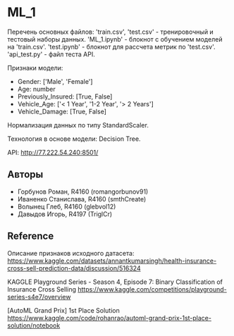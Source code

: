 # ML_1

Перечень основных файлов:
'train.csv', 'test.csv' - тренировочный и тестовый наборы данных.
'ML_1.ipynb' - блокнот с обучением моделей на 'train.csv'.
'test.ipynb' - блокнот для рассчета метрик по 'test.csv'.
'api_test.py' - файл теста API.

Признаки модели:
- Gender: ['Male', 'Female']
- Age: number
- Previously_Insured: [True, False]
- Vehicle_Age: ['< 1 Year', '1-2 Year', '> 2 Years']
- Vehicle_Damage: [True, False]

Нормализация данных по типу StandardScaler.

Технология в основе модели: Decision Tree.

API: http://77.222.54.240:8501/

## Авторы
- Горбунов Роман, R4160 (romangorbunov91)
- Иваненко Станислава, R4160 (smthCreate)
- Волынец Глеб, R4160 (glebvol12)
- Давыдов Игорь, R4197 (TriglCr)

## Reference
Описание признаков исходного датасета:
https://www.kaggle.com/datasets/annantkumarsingh/health-insurance-cross-sell-prediction-data/discussion/516324

KAGGLE Playground Series - Season 4, Episode 7: Binary Classification of Insurance Cross Selling
https://www.kaggle.com/competitions/playground-series-s4e7/overview

[AutoML Grand Prix] 1st Place Solution
https://www.kaggle.com/code/rohanrao/automl-grand-prix-1st-place-solution/notebook